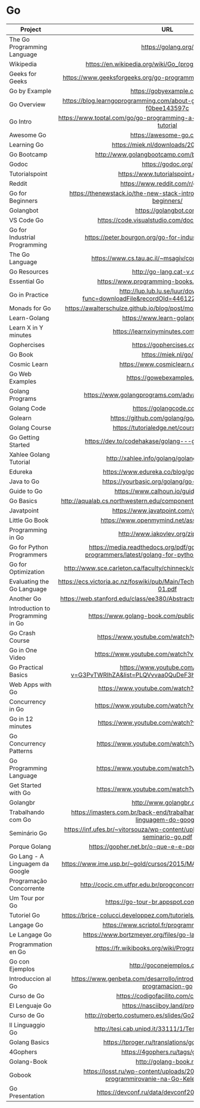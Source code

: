 # Go

| Project                           | URL                                                                                                      | Language |
|-----------------------------------|:----------------------------------------------------------------------------------------------------------:|----------|
| The Go Programming Language       | https://golang.org/                                                                                      | EN       |
| Wikipedia                         | https://en.wikipedia.org/wiki/Go_(programming_language)                                                  | EN       |
| Geeks for Geeks                   | https://www.geeksforgeeks.org/go-programming-language-introduction/                                      | EN       |
| Go by Example                     | https://gobyexample.com/                                                                                 | EN       |
| Go Overview                       | https://blog.learngoprogramming.com/about-go-language-an-overview-f0bee143597c                           | EN       |
| Go Intro                          | https://www.toptal.com/go/go-programming-a-step-by-step-introductory-tutorial                            | EN       |
| Awesome Go                        | https://awesome-go.com/                                                                                  | EN       |
| Learning Go                       | https://miek.nl/downloads/2015/go.pdf                                                                    | EN       |
| Go Bootcamp                       | http://www.golangbootcamp.com/book/frontmatter                                                           | EN       |
| Godoc                             | https://godoc.org/                                                                                       | EN       |
| Tutorialspoint                    | https://www.tutorialspoint.com/go/                                                                       | EN       |
| Reddit                            | https://www.reddit.com/r/golang/                                                                         | EN       |
| Go for Beginners                  | https://thenewstack.io/the-new-stack-intros-go-programming-for-beginners/                                | EN       |
| Golangbot                         | https://golangbot.com/                                                                                   | EN       |
| VS Code Go                        | https://code.visualstudio.com/docs/languages/go                                                          | EN       |
| Go for Industrial Programming     | https://peter.bourgon.org/go-for-industrial-programming/                                                 | EN       |
| The Go Language                   | https://www.cs.tau.ac.il/~msagiv/courses/pl16/go.pdf                                                     | EN       |
| Go Resources                      | http://go-lang.cat-v.org/                                                                                | EN       |
| Essential Go                      | https://www.programming-books.io/essential/go/                                                           | EN       |
| Go in Practice                    | http://lup.lub.lu.se/luur/download?func=downloadFile&recordOId=4461224&fileOId=4461233                   | EN       |
| Monads for Go                     | https://awalterschulze.github.io/blog/post/monads-for-goprogrammers/                                     | EN       |
| Learn-Golang                      | https://www.learn-golang.org/g                                                                           | EN       |
| Learn X in Y minutes              | https://learnxinyminutes.com/docs/go/                                                                    | EN       |
| Gophercises                       | https://gophercises.com/                                                                                 | EN       |
| Go Book                           | https://miek.nl/go/                                                                                      | EN       |
| Cosmic Learn                      | https://www.cosmiclearn.com/go/                                                                          | EN       |
| Go Web Examples                   | https://gowebexamples.com/                                                                               | EN       |
| Golang Programs                   | https://www.golangprograms.com/advance-programs.html                                                     | EN       |
| Golang Code                       | https://golangcode.com/                                                                                  | EN       |
| Golearn                           | https://github.com/golang/go/wiki/Learn                                                                  | EN       |
| Golang Course                     | https://tutorialedge.net/course/golang/                                                                  | EN       |
| Go Getting Started                | https://dev.to/codehakase/golang---getting-started-16c                                                   | EN       |
| Xahlee Golang Tutorial            | http://xahlee.info/golang/golang_index.html                                                              | EN       |
| Edureka                           | https://www.edureka.co/blog/golang-tutorial/                                                             | EN       |
| Java to Go                        | https://yourbasic.org/golang/go-java-tutorial/                                                           | EN       |
| Guide to Go                       | https://www.calhoun.io/guide-to-go/                                                                      | EN       |
| Go Basics                         | http://aqualab.cs.northwestern.edu/component/attachments/download/531                                    | EN       |
| Javatpoint                        | https://www.javatpoint.com/go-tutorial                                                                   | EN       |
| Little Go Book                    | https://www.openmymind.net/assets/go/go.pdf                                                              | EN       |
| Programming in Go                 | http://www.iakovlev.org/zip/go.pdf                                                                       | EN       |
| Go for Python Programmers         | https://media.readthedocs.org/pdf/golang-for-python-programmers/latest/golang-for-python-programmers.pdf | EN       |
| Go for Optimization               | http://www.sce.carleton.ca/faculty/chinneck/docs/GoForOptimization.pdf                                   | EN       |
| Evaluating the Go Language        | https://ecs.victoria.ac.nz/foswiki/pub/Main/TechnicalReportSeries/ECSTR11-01.pdf                         | EN       |
| Another Go                        | https://web.stanford.edu/class/ee380/Abstracts/100428-pike-stanford.pdf                                  | EN       |
| Introduction to Programming in Go | https://www.golang-book.com/public/pdf/gobook.0.pdf                                                      | EN       |
| Go Crash Course                   | https://www.youtube.com/watch?v=SqrbIlUwR0U                                                              | EN       |
| Go in One Video                   | https://www.youtube.com/watch?v=CF9S4QZuV30                                                              | EN       |
| Go Practical Basics               | https://www.youtube.com/watch?v=G3PvTWRIhZA&list=PLQVvvaa0QuDeF3hP0wQoSxpkqgRcgxMqX                      | EN       |
| Web Apps with Go                  | https://www.youtube.com/watch?v=Vlie-srOU8c                                                              | EN       |
| Concurrency in Go                 | https://www.youtube.com/watch?v=LvgVSSpwND8                                                              | EN       |
| Go in 12 minutes                  | https://www.youtube.com/watch?v=C8LgvuEBraI                                                              | EN       |
| Go Concurrency Patterns           | https://www.youtube.com/watch?v=f6kdp27TYZs                                                              | EN       |
| Go Programming Language           | https://www.youtube.com/watch?v=rKnDgT73v8s                                                              | EN       |
| Get Started with Go               | https://www.youtube.com/watch?v=2KmHtgtEZ1s                                                              | EN       |
| Golangbr                          | http://www.golangbr.org/                                                                                 | PT       |
| Trabalhando com Go                | https://imasters.com.br/back-end/trabalhando-com-go-golang-a-linguagem-do-google                         | PT       |
| Seminário Go                      | https://inf.ufes.br/~vitorsouza/wp-content/uploads/teaching-lp-20162-seminario-go.pdf                    | PT       |
| Porque Golang                     | https://gopher.net.br/o-que-e-e-por-que-go-golang/                                                       | PT       |
| Go Lang - A Linguagem da Google   | https://www.ime.usp.br/~gold/cursos/2015/MAC5742/reports/GoLang.pdf                                      | PT       |
| Programação Concorrente           | http://cocic.cm.utfpr.edu.br/progconcorrente/doku.php?id=go                                              | PT       |
| Um Tour por Go                    | https://go-tour-br.appspot.com/welcome/1                                                                 | PT       |
| Tutoriel Go                       | https://brice-colucci.developpez.com/tutoriels/go/tutoriel-programmation/                                | francês  |
| Langage Go                        | https://www.scriptol.fr/programmation/go.php                                                             | francês  |
| Le Langage Go                     | https://www.bortzmeyer.org/files/go-lang-intro-SHOW.pdf                                                  | francês  |
| Programmation en Go               | https://fr.wikibooks.org/wiki/Programmation_en_Go                                                        | francês  |
| Go con Ejemplos                   | http://goconejemplos.com/                                                                                | ES       |
| Introduccion al Go                | https://www.genbeta.com/desarrollo/introduccion-al-lenguaje-de-programacion-go                           | ES       |
| Curso de Go                       | https://codigofacilito.com/cursos/go                                                                     | ES       |
| El Lenguaje Go                    | https://nasciiboy.land/prog/tgpl/                                                                        | ES       |
| Curso de Go                       | http://roberto.costumero.es/slides/Go2010/manual_go.pdf                                                  | ES       |
| Il Linguaggio Go                  | http://tesi.cab.unipd.it/33111/1/Tesina_562011.pdf                                                       | IT       |
| Golang Basics                     | https://tproger.ru/translations/golang-basics/                                                           | RU       |
| 4Gophers                          | https://4gophers.ru/tags/golang/                                                                         | RU       |
| Golang-Book                       | http://golang-book.ru/                                                                                   | RU       |
| Gobook                            | https://losst.ru/wp-content/uploads/2016/08/Vvedenie-v-programmirovanie-na-Go-Keleb-Doksi.pdf            | RU       |
| Go Presentation                   | https://devconf.ru/data/devconf2016/ppt/185.pdf                                                          | RU       |
